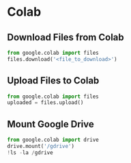 # Colab

## Download Files from Colab
```python
from google.colab import files
files.download('<file_to_download>') 
```

## Upload Files to Colab
```python
from google.colab import files
uploaded = files.upload()
```

## Mount Google Drive
```python
from google.colab import drive
drive.mount('/gdrive')
!ls -la /gdrive
```
